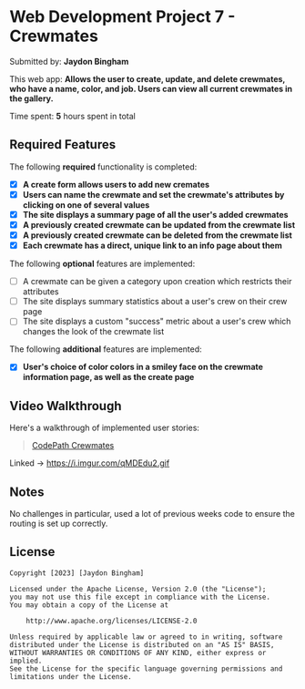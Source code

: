 # Web Development Project 7 - Crewmates

Submitted by: **Jaydon Bingham**

This web app: **Allows the user to create, update, and delete crewmates, who have a name, color, and job. Users can view all current crewmates in the gallery.**

Time spent: **5** hours spent in total

## Required Features

The following **required** functionality is completed:

- [X] **A create form allows users to add new cremates**
- [X] **Users can name the crewmate and set the crewmate's attributes by clicking on one of several values**
- [X] **The site displays a summary page of all the user's added crewmates**
- [X] **A previously created crewmate can be updated from the crewmate list**
- [X] **A previously created crewmate can be deleted from the crewmate list**
- [X] **Each crewmate has a direct, unique link to an info page about them**

The following **optional** features are implemented:

- [ ] A crewmate can be given a category upon creation which restricts their attributes
- [ ] The site displays summary statistics about a user's crew on their crew page 
- [ ] The site displays a custom "success" metric about a user's crew which changes the look of the crewmate list

The following **additional** features are implemented:

* [X] **User's choice of color colors in a smiley face on the crewmate information page, as well as the create page**

## Video Walkthrough

Here's a walkthrough of implemented user stories:

<blockquote class="imgur-embed-pub" lang="en" data-id="a/xs7mLbj"  ><a href="//imgur.com/a/xs7mLbj">CodePath Crewmates</a></blockquote>

Linked -> https://i.imgur.com/qMDEdu2.gif
## Notes

No challenges in particular, used a lot of previous weeks code to ensure the routing is set up correctly.
## License

    Copyright [2023] [Jaydon Bingham]

    Licensed under the Apache License, Version 2.0 (the "License");
    you may not use this file except in compliance with the License.
    You may obtain a copy of the License at

        http://www.apache.org/licenses/LICENSE-2.0

    Unless required by applicable law or agreed to in writing, software
    distributed under the License is distributed on an "AS IS" BASIS,
    WITHOUT WARRANTIES OR CONDITIONS OF ANY KIND, either express or implied.
    See the License for the specific language governing permissions and
    limitations under the License.
